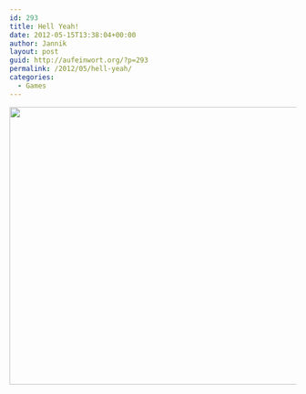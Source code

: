 ```yaml
---
id: 293
title: Hell Yeah!
date: 2012-05-15T13:38:04+00:00
author: Jannik
layout: post
guid: http://aufeinwort.org/?p=293
permalink: /2012/05/hell-yeah/
categories:
  - Games
---
```

[<img src="http://res.cloudinary.com/aufeinwort-org/image/upload/h_424,w_696/v1382562791/P1030072_otfz6f.jpg" alt="" title="P1030072" width="800" height="487" class="aligncenter size-large wp-image-294" />](http://res.cloudinary.com/aufeinwort-org/image/upload/v1382562791/P1030072_otfz6f.jpg)